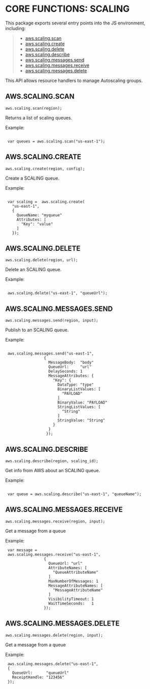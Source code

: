  


 # CORE FUNCTIONS: SCALING


 

 This package exports several entry points into the JS environment,
 including:

 > * [aws.scaling.scan](#scan)
 > * [aws.scaling.create](#create)
 > * [aws.scaling.delete](#delete)
 > * [aws.scaling.describe](#describe)
 > * [aws.scaling.messages.send](#msend)
 > * [aws.scaling.messages.receive](#mreceive)
 > * [aws.scaling.messages.delete](#mdelete)

 This API allows resource handlers to manage Autoscaling groups.

 ## AWS.SCALING.SCAN
 <a name="scan"></a>
 `aws.scaling.scan(region);`

 Returns a list of scaling queues.

 Example:

 ```

  var queues = aws.scaling.scan("us-east-1");

 ```

 ## AWS.SCALING.CREATE
 <a name="create"></a>
 `aws.scaling.create(region, config);`

 Create a SCALING queue.

 Example:

 ```

  var scaling =  aws.scaling.create(
    "us-east-1",
    {
      QueueName: "myqueue"
      Attributes: [
        "Key": "value"
      ]
    });

 ```

 ## AWS.SCALING.DELETE
 <a name="delete"></a>
 `aws.scaling.delete(region, url);`

 Delete an SCALING queue.

 Example:

 ```

  aws.scaling.delete("us-east-1", "queueUrl");

 ```

 ## AWS.SCALING.MESSAGES.SEND
 <a name="msend"></a>
 `aws.scaling.messages.send(region, input);`

 Publish to an SCALING queue.

 Example:

 ```

  aws.scaling.messages.send("us-east-1",
                  {
                    MessageBody:  "body"
                    QueueUrl:     "url"
                    DelaySeconds: 1
                    MessageAttributes: {
                      "Key": {
                        DataType: "type"
                        BinaryListValues: [
                          "PAYLOAD"
                        ]
                        BinaryValue: "PAYLOAD"
                        StringListValues: [
                          "String"
                        ]
                        StringValue: "String"
                      }
                    }
                   });

 ```

 ## AWS.SCALING.DESCRIBE
 <a name="describe"></a>
 `aws.scaling.describe(region, scaling_id);`

 Get info from AWS about an SCALING queue.

 Example:

 ```

  var queue = aws.scaling.describe("us-east-1", "queueName");

 ```

 ## AWS.SCALING.MESSAGES.RECEIVE
 <a name="mreceive"></a>
 `aws.scaling.messages.receive(region, input);`

 Get a message from a queue

 Example:

 ```
  var message =
  aws.scaling.messages.receive("us-east-1",
                  {
                    QueueUrl: "url"
                    AttributeNames: [
                      "QueueAttributeName"
                    ]
                    MaxNumberOfMessages: 1
                    MessageAttributeNames: [
                      "MessageAttributeName"
                    ]
                    VisibilityTimeout: 1
                    WaitTimeSeconds:   1
                  });

 ```

 ## AWS.SCALING.MESSAGES.DELETE
 <a name="mdelete"></a>
 `aws.scaling.messages.delete(region, input);`

 Get a message from a queue

 Example:

 ```
  aws.scaling.messages.delete("us-east-1",
  {
    QueueUrl:      "queueUrl"
    ReceiptHandle: "123456"
  });

 ```


